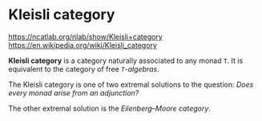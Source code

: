 # Kleisli category

https://ncatlab.org/nlab/show/Kleisli+category
https://en.wikipedia.org/wiki/Kleisli_category

**Kleisli category** is a category naturally associated to any monad `T`. It is equivalent to the category of free *`T`-algebras*.

The Kleisli category is one of two extremal solutions to the question: 
*Does every monad arise from an adjunction?*

The other extremal solution is the *Eilenberg–Moore category*. 
